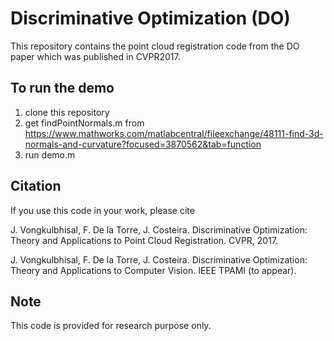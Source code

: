 # Discriminative Optimization (DO)

This repository contains the point cloud registration code from the DO paper which was published in CVPR2017.

## To run the demo
1. clone this repository
2. get findPointNormals.m from https://www.mathworks.com/matlabcentral/fileexchange/48111-find-3d-normals-and-curvature?focused=3870562&tab=function
3. run demo.m

## Citation
If you use this code in your work, please cite

J. Vongkulbhisal, F. De la Torre, J. Costeira. Discriminative Optimization: Theory and Applications to Point Cloud Registration. CVPR, 2017.

J. Vongkulbhisal, F. De la Torre, J. Costeira. Discriminative Optimization: Theory and Applications to Computer Vision. IEEE TPAMI (to appear).

## Note
This code is provided for research purpose only. 
